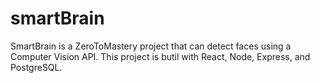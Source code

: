 # smartBrain
SmartBrain is a ZeroToMastery project that can detect faces using a Computer Vision API. This project is butil with React, Node, Express, and PostgreSQL.
